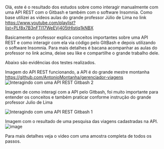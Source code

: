Olá, este é o resultado dos estudos sobre como interagir manualmente com uma API REST com o Gitbash e também com o software Insomnia.
Como base utilizei as videos aulas do grande professor Júlio de Lima no link https://www.youtube.com/playlist?list=PLf8x7B3nFTl17WeEVj405tHlstiq1kNBX

Basicamente o professor explica conceitos importantes sobre uma API REST e como interagir com ela via código pelo GItBash e depois utilizando o software Insomnia.
Para mais detalhes é bacana acompanhar as aulas do professor no link acima, deixe seu like e compartilhe o grande trabalho dele.

Abaixo são evidências dos testes realizados.

Imagem do API REST funcionando, a API é do grande mestre montanha https://github.com/AntonioMontanha/gerenciador-viagens
![Interagindo com uma API REST Gitbash 2](https://github.com/user-attachments/assets/7fe81eb9-34bd-40ba-a696-c68f4fec9f88)

Imagem de como interagi com a API pelo Gitbash, foi muito importante para entender os conceitos e também praticar conforme instrução do grande professor Julio de Lima

![Interagindo com uma API REST Gitbash 1](https://github.com/user-attachments/assets/7262856b-a969-4f92-bab6-15dcb35c20a0)

Imagem com o resultado de uma pesquisa das viagens cadastradas na API.
![image](https://github.com/user-attachments/assets/95026cb7-9aa4-4d93-b2d7-ee28f46d6bb6)

Para mais detalhes veja o video com uma amostra completa de todos os passos.



